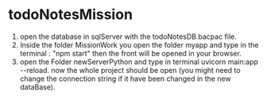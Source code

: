 # todoNotesMission
1. open the database in sqlServer with the todoNotesDB.bacpac file.
2. Inside the folder MissionWork you open the folder myapp and type in the terminal : "npm start" then the front will be opened in your browser. 
3. open the Folder newServerPython and type in terminal uvicorn main:app --reload.
now the whole project should be open (you might need to change the connection string if it have been changed in the new dataBase).
